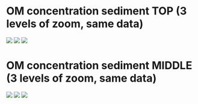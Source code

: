 # OM concentration sediment TOP (3 levels of zoom, same data) 

![](figures/OMsedtop.png) 
![](figures/OMsedtopzoomed1.png) 
![](figures/OMsedtopzoomed2.png) 

# OM concentration sediment MIDDLE (3 levels of zoom, same data) 

![](figures/OMsedmid.png) 
![](figures/OMsedmidzoomed1.png) 
![](figures/OMsedmidzoomed2.png)
